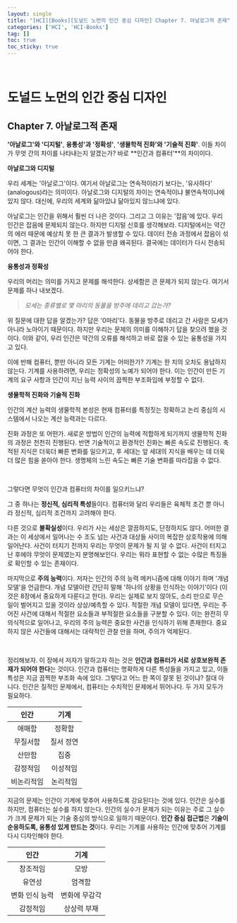 ```yaml
---
layout: single
title: "[HCI][Books][도널드 노먼의 인간 중심 디자인] Chapter 7. 아날로그적 존재"
categories: ['HCI', 'HCI-Books']
tag: []
toc: true
toc_sticky: true
---
```




<br>

# 도널드 노먼의 인간 중심 디자인

## Chapter 7. 아날로그적 존재

**'아날로그'와 '디지털'**, **융통성'과 '정확성'**, **'생물학적 진화'와 '기술적 진화'**. 이들 차이가 무엇 간의 차이를 나타내는지 알겠는가? 바로 **인간과 컴퓨터'**의 차이이다. 

**아날로그와 디지털**

우리 세계는 '아날로그'이다. 여기서 아날로그는 연속적이라기 보다는, '유사하다' (analogous)라는 의미이다. 아날로그와 디지털의 차이는 연속적이냐 불연속적이냐에 있지 않다. 대신에, 우리의 세계와 닮아있냐 닮아있지 않느냐에 있다. 

아날로그는 인간을 위해서 훨씬 더 나은 것이다. 그리고 그 이유는 '잡음'에 있다. 우리 인간은 잡음에 문제되지 않는다. 하지만 디지털 신호를 생각해보라. 디지털에서는 약간의 에러 때문에 예상치 못 한 큰 결과가 발생할 수 있다. 데이터 전송 과정에서 잡음이 섞이면, 그 결과는 인간이 이해할 수 없을 만큼 왜곡된다. 결국에는 데이터가 다시 전송되어야 한다. 

**융통성과 정확성**

우리의 머리는 의미를 가지고 문제를 해석한다. 상세함은 큰 문제가 되지 않는다. 여기서 문제를 하나 내보겠다. 

> _모세는 종류별로 몇 마리의 동물을 방주에 데리고 갔는가?_

위 질문에 대한 답을 알겠는가? 답은 '0마리'다. 동물을 방주로 데리고 간 사람은 모세가 아니라 노아이기 때문이다. 하지만 우리는 문제의 의미를 이해하기 답을 찾으려 했을 것이다. 이와 같이, 우리 인간은 약간의 오류를 해석하고 바로 잡을 수 있는 융통성을 가지고 있다. 

이에 반해 컴퓨터, 뿐만 아니라 모든 기계는 어떠한가? 기계는 한 치의 오차도 용납하지 않는다. 기계를 사용하려면, 우리는 정확성의 노예가 되어야 한다. 이는 인간이 만든 기계의 요구 사항과 인간이 지닌 능력 사이의 끔찍한 부조화임에 부정할 수 없다. 

**생물학적 진화와 기술적 진화**

인간의 계산 능력의 생물학적 본성은 현재 컴퓨터를 특정짓는 정확하고 논리 중심의 시스템에서 나오는 계산 능력과는 다르다. 

진화 과정은 또 어떤가. 새로운 방법이 인간의 능력에 적합하게 되기까지 생물학적 진화의 과정은 천천히 진행된다. 반면 기술적이고 환경적인 진화는 빠른 속도로 진행된다. 축적된 지식은 더욱더 빠른 변화를 일으키고, 후 세대는 앞 세대의 지식을 배우는 데 더욱더 많은 힘을 쏟아야 한다. 생명체의 느린 속도는 빠른 기술 변화를 따라잡을 수 없다. 

<br>

그렇다면 무엇이 인간과 컴퓨터의 차이를 일으키느냐?

그 중 하나는 **정신적, 심리적 특성**들이다. 컴퓨터와 달리 우리들은 육체적 조건 뿐 아니라 정신적, 심리적 조건까지 고려해야 한다. 

다른 것으로 **불확실성**이다. 우리가 사는 세상은 깔끔하지도, 단정하지도 않다. 어떠한 결과는 이 세상에서 일어나는 수 조도 넘는 사건과 대상들 사이의 복잡한 상호작용에 의해 일어난다. 사건이 터지기 전까지 우리는 무엇이 문제가 될 지 알 수 없다. 사건이 터지고 난 후에야 무엇이 문제였는지 분명해보인다. 우리는 뭐라 표현할 수 없는 수많은 특징들로 확인할 수 있는 존재이다. 

마지막으로 **주의 능력**이다. 저자는 인간의 주의 능력 메커니즘에 대해 이야기 하며 '개념 모델'을 언급한다. 개념 모델이란 간단히 말해 '하나의 상황을 인식하는 이야기'이다 (이것은 8장에서 중요하게 다룬다고 한다). 우리는 실제로 보지 않아도, 소리 만으로 무슨 일이 벌어지고 있을 것이라 상상/예측할 수 있다. 적절한 개념 모델이 있다면, 우리는 주어진 사건에 대해서 적절한 요소들과 부적절한 요소들을 구분할 수 있다. 이는 완전히 무의식적으로 일어나고, 우리의 주의 능력은 중요한 사건을 인식하기 위해 존재한다. 중요하지 않은 사건들에 대해서는 대략적인 관찰 만을 하며, 주의가 억제된다. 

<br>

정리해보자. 이 장에서 저자가 말하고자 하는 것은 **인간과 컴퓨터가 서로 상호보완적 존재가 되어야 한다**는 것이다. 인간과 컴퓨터는 명확하게 다른 특성들을 가지고 있고, 이들 특성은 지금 끔찍한 부조화 속에 있다. 그렇다고 어느 한 쪽이 잘못 된 것이냐? 절대 아니다. 인간은 질적인 문제에서, 컴퓨터는 수치적인 문제에서 뛰어나다. 두 가지 모두가 필요하다. 

|    인간    |   기계    |
| :--------: | :-------: |
|   애매함   |  정확함   |
|  무질서함  | 질서 정연 |
|   산만함   |   집중    |
|  감정적임  | 이성적임  |
| 비논리적임 | 논리적임  |

지금의 문제는 인간이 기계에 맞추어 사용하도록 강요된다는 것에 있다. 인간은 실수를 하지만, 컴퓨터는 실수를 하지 않는다. 인간의 실수가 문제가 되는 이유는 주로 그 실수가 크게 문제가 되는 기술 중심의 방식으로 일하기 때문이다. **인간 중심 접근법**은 **기술이 순응하도록, 융통성 있게 만드는 것**이다. 우리는 기계를 사용하는 인간에 맞추어 기계를 다시 디자인해야 한다. 

|      인간      |     기계      |
| :------------: | :-----------: |
|    창조적임    |     모방      |
|     유연성     |    엄격함     |
| 변화 인식 능력 | 변화에 무감각 |
|    감정적임    |  상상력 부재  |



















